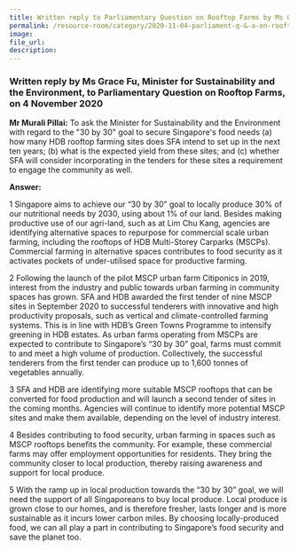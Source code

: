 ```yaml
---  
title: Written reply to Parliamentary Question on Rooftop Farms by Ms Grace Fu, Minister for Sustainability and the Environment  
permalink: /resource-room/category/2020-11-04-parliament-q-&-a-on-rooftop-farms/  
image:  
file_url:  
description:  
---  
```


### Written reply by Ms Grace Fu, Minister for Sustainability and the Environment, to Parliamentary Question on Rooftop Farms, on 4 November 2020  

**Mr Murali Pillai:** To ask the Minister for Sustainability and the Environment with regard to the "30 by 30" goal to secure Singapore's food needs (a) how many HDB rooftop farming sites does SFA intend to set up in the next ten years; (b) what is the expected yield from these sites; and (c) whether SFA will consider incorporating in the tenders for these sites a requirement to engage the community as well.  

**Answer:**  

1 Singapore aims to achieve our “30 by 30” goal to locally produce 30% of our nutritional needs by 2030, using about 1% of our land.  Besides making productive use of our agri-land, such as at Lim Chu Kang, agencies are identifying alternative spaces to repurpose for commercial scale urban farming, including the rooftops of HDB Multi-Storey Carparks (MSCPs).  Commercial farming in alternative spaces contributes to food security as it activates pockets of under-utilised space for productive farming.  

2 Following the launch of the pilot MSCP urban farm Citiponics in 2019, interest from the industry and public towards urban farming in community spaces has grown. SFA and HDB awarded the first tender of nine MSCP sites in September 2020 to successful tenderers with innovative and high productivity proposals, such as vertical and climate-controlled farming systems. This is in line with HDB’s Green Towns Programme to intensify greening in HDB estates. As urban farms operating from MSCPs are expected to contribute to Singapore’s “30 by 30” goal, farms must commit to and meet a high volume of production. Collectively, the successful tenderers from the first tender can produce up to 1,600 tonnes of vegetables annually.  

3 SFA and HDB are identifying more suitable MSCP rooftops that can be converted for food production and will launch a second tender of sites in the coming months.  Agencies will continue to identify more potential MSCP sites and make them available, depending on the level of industry interest.  

4 Besides contributing to food security, urban farming in spaces such as MSCP rooftops benefits the community. For example, these commercial farms may offer employment opportunities for residents. They bring the community closer to local production, thereby raising awareness and support for local produce.  

5 With the ramp up in local production towards the “30 by 30” goal, we will need the support of all Singaporeans to buy local produce. Local produce is grown close to our homes, and is therefore fresher, lasts longer and is more sustainable as it incurs lower carbon miles. By choosing locally-produced food, we can all play a part in contributing to Singapore’s food security and save the planet too.  
